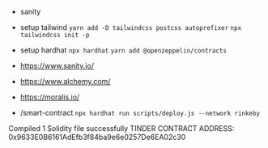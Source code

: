 - sanity
- setup tailwind
  `yarn add -D tailwindcss postcss autoprefixer`
  `npx tailwindcss init -p`
- setup hardhat
  `npx hardhat`
  `yarn add @openzeppelin/contracts`

- https://www.sanity.io/
- https://www.alchemy.com/
- https://moralis.io/

- /smart-contract
  `npx hardhat run scripts/deploy.js --network rinkeby`

Compiled 1 Solidity file successfully
TINDER CONTRACT ADDRESS: 0x9633E0B6161AdEfb3f84ba9e6e0257De6EA02c30
